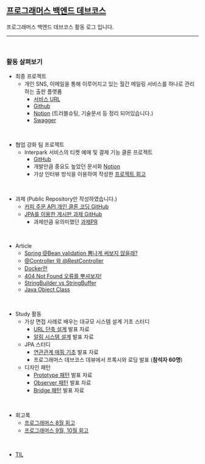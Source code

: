 ## [프로그래머스 백엔드 데브코스](https://programmers.co.kr/learn/courses/12177)
프로그래머스 백엔드 데브코스 활동 로그 입니다.

---

<br>

### 활동 살펴보기

- 최종 프로젝트
  - 개인 SNS, 이메일을 통해 이루어지고 있는 월간 메일링 서비스를 하나로 관리하는 출판 플랫폼
    - [서비스 URL](https://monthsub.netlify.app/)
    - [Github](https://github.com/prgrms-web-devcourse/Team_Sagack_MonthSub_BE)
    - [Notion](hhttps://noisy-sweatpants-e78.notion.site/Monthsub-f3d6de8ed2014cb9801691c101f7c3e5) (트러블슈팅, 기술문서 등 정리 되어있습니다.)
    - [Swagger](https://monthsub.com/swagger-ui/index.html?configUrl=/v3/api-docs/swagger-config#/)

</br>

- 협업 강화 팀 프로젝트
  -  Interpark 서비스의 티켓 예매 및 결제 기능 클론 프로젝트
      - [GitHub](https://github.com/prgrms-be-devcourse/BEDV1_Interparkyu)
      - 개발만큼 중요도 높았던 문서화 [Notion](https://noisy-sweatpants-e78.notion.site/Interparkyu-015a3c948a334c31a0702a7d86093d78)
      - 가상 인터뷰 방식을 이용하여 작성한 [프로젝트 회고](https://noisy-sweatpants-e78.notion.site/67c2735ff3b24568b0b7cb9931595685)

</br>

- 과제 (Public Repository만 작성하였습니다.)
  - [커피 주문 API 개인 클론 코딩 GitHub](https://github.com/0923kdh/gc-coffee)
  - [JPA를 이용한 게시판 과제 GitHub](https://github.com/0923kdh/SpringBoot-Board)
    - 과제만큼 유의미했던 [과제PR](https://github.com/prgrms-be-devcourse/SpringBoot-Board/pull/30)
  
</br>

- Article
  - [Spring @Bean validation 뽐나게 써보지 않을래?](https://velog.io/@heehee/Spring-Bean-validation-%EB%BD%90%EB%82%98%EA%B2%8C-%EC%8D%A8%EB%B3%B4%EC%A7%80-%EC%95%8A%EC%9D%84%EB%9E%98)
  - [@Controller 와 @RestController](https://velog.io/@heehee/Spring-Controller-%EC%99%80-RestController)
  - [Docker란](https://velog.io/@heehee/Docker)
  - [404 Not Found 오류를 뿌셔보자!](https://velog.io/@heehee/404-Not-Found-%EC%98%A4%EB%A5%98%EB%A5%BC-%EB%BF%8C%EC%85%94%EB%B3%B4%EC%9E%90)
  - [StringBuilder vs StringBuffer](https://daisy-day.tistory.com/192?category=1014728)
  - [Java Object Class](https://daisy-day.tistory.com/193?category=1014728)

</br>

- Study 활동
  - 가상 면접 사례로 배우는 대규모 시스템 설계 기초 스터디
    - [URL 단축 설계](https://velog.io/@heehee/URL-%EB%8B%A8%EC%B6%95%EA%B8%B0-%EC%84%A4%EA%B3%84) 발표 자료
    - [알림 시스템 설계](https://velog.io/@heehee/%EC%95%8C%EB%A6%BC-%EC%8B%9C%EC%8A%A4%ED%85%9C-%EC%84%A4%EA%B3%84) 발표 자료
  - JPA 스터디
    - [연관관계 매핑 기초](https://www.notion.so/JPA-Study-0f381db349bd4e2d9cf072b47feae539) 발표 자료
    - 프로그래머스 데브코스 데뷰에서 프록시와 로딩 발표 (**참석자 60명**)
  - 디자인 패턴
    - [Prototype 패턴](https://prgrms-web-devcourse.github.io/be-team-f-study2/2021/08/16/Prototype.html) 발표 자료
    - [Observer 패턴](https:/https://prgrms-web-devcourse.github.io/be-team-f-study2/2021/08/16/Observer.html) 발표 자료
    - [Bridge 패턴](https://prgrms-web-devcourse.github.io/be-team-f-study2/2021/08/16/Bridge.html) 발표 자료


</br>

- 회고록
  - [프로그래머스 8월 회고](https://velog.io/@heehee/%ED%94%84%EB%A1%9C%EA%B7%B8%EB%9E%98%EB%A8%B8%EC%8A%A4-%ED%95%9C%EB%8B%AC-%ED%9A%8C%EA%B3%A0)
  - [프로그래머스 9월, 10월 회고](https://velog.io/@heehee/%ED%94%84%EB%A1%9C%EA%B7%B8%EB%9E%98%EB%A8%B8%EC%8A%A4-9-10%EC%9B%94-%ED%9A%8C%EA%B3%A0)

</br>

- [TIL](https://www.notion.so/dahee-dev-log-7538e23e908f4d99a32bb810a9e0b41e)
